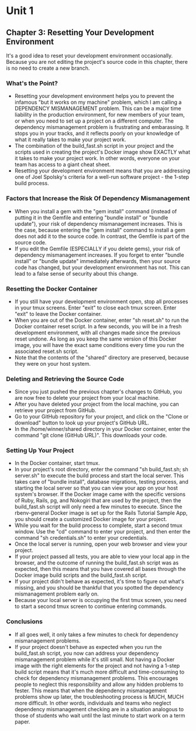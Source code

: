 # Unit 1
## Chapter 3: Resetting Your Development Environment

It's a good idea to reset your development environment occasionally.  Because you are not editing the project's source code in this chapter, there is no need to create a new branch.

### What's the Point?

*  Resetting your development environment helps you to prevent the infamous "but it works on my machine" problem, which I am calling a DEPENDENCY MISMANAGEMENT problem.  This can be a major time liability in the production environment, for new members of your team, or when you need to set up a project on a different computer.  The dependency mismanagement problem is frustrating and embarassing.  It stops you in your tracks, and it reflects poorly on your knowledge of what it really takes to make your project work.
*  The combination of the build_fast.sh script in your project and the scripts used in creating the project's Docker image show EXACTLY what it takes to make your project work.  In other words, everyone on your team has access to a giant cheat sheet.
*  Resetting your development environment means that you are addressing one of Joel Spolsky's criteria for a well-run software project - the 1-step build process.

### Factors that Increase the Risk Of Dependency Mismanagement
* When you install a gem with the "gem install" command (instead of putting it in the Gemfile and entering "bundle install" or "bundle update"), your risk of dependency mismanagement increases.  This is the case, because entering the "gem install" command to install a gem does not add it to the source code.  In contrast, the Gemfile is part of the source code.
* If you edit the Gemfile (ESPECIALLY if you delete gems), your risk of dependency mismanagement increases.  If you forget to enter "bundle install" or "bundle update" immediately afterwards, then your source code has changed, but your development environment has not.  This can lead to a false sense of security about this change.

### Resetting the Docker Container

*  If you still have your development environment open, stop all processes in your tmux screens.  Enter "exit" to close each tmux screen.  Enter "exit" to leave the Docker container.
*  When you are out of the Docker container, enter "sh reset.sh" to run the Docker container reset script.  In a few seconds, you will be in a fresh development environment, with all changes made since the previous reset undone.  As long as you keep the same version of this Docker image, you will have the exact same conditions every time you run the associated reset.sh script.
*  Note that the contents of the "shared" directory are preserved, because they were on your host system.

### Deleting and Retrieving the Source Code

*  Since you just pushed the previous chapter's changes to GitHub, you are now free to delete your project from your local machine.
*  After you have deleted your project from the local machine, you can retrieve your project from GitHub.  
*  Go to your GitHub repository for your project, and click on the "Clone or download" button to look up your project's GitHub URL.
*  In the /home/winner/shared directory in your Docker container, enter the command "git clone (GitHub URL)".  This downloads your code.

### Setting Up Your Project

*  In the Docker container, start tmux.
*  In your project's root directory, enter the command "sh build_fast.sh; sh server.sh" to execute the build process and start the local server.  This takes care of "bundle install", database migrations, testing process, and starting the local server so that you can view your app on your host system's browser.  If the Docker image came with the specific versions of Ruby, Rails, pg, and Nokogiri that are used by the project, then the build_fast.sh script will only need a few minutes to execute.  Since the rbenv-general Docker image is set up for the Rails Tutorial Sample App, you should create a customized Docker image for your project.
* While you wait for the build process to complete, start a second tmux window.  Use the "cd" command to enter your project, and then enter the command "sh credentials.sh" to enter your credentials.
*  Once the local server is running, open your web browser and view your project.
*  If your project passed all tests, you are able to view your local app in the browser, and the outcome of running the build_fast.sh script was as expected, then this means that you have covered all bases through the Docker image build scripts and the build_fast.sh script.
*  If your project didn't behave as expected, it's time to figure out what's missing, and you should be thankful that you spotted the dependency mismanagement problem early on.
*  Because your local server is occupying the first tmux screen, you need to start a second tmux screen to continue entering commands.

### Conclusions

*  If all goes well, it only takes a few minutes to check for dependency mismanagement problems.
*  If your project doesn't behave as expected when you run the build_fast.sh script, you now can address your dependency mismanagement problem while it's still small.  Not having a Docker image with the right elements for the project and not having a 1-step build script means that it's much more difficult and time-consuming to check for dependency mismanagement problems.  This encourages people to neglect this responsibility and allow any hidden problems to fester.  This means that when the dependency mismanagement problems show up later, the troubleshooting process is MUCH, MUCH more difficult.  In other words, individuals and teams who neglect dependency mismanagement checking are in a situation analogous to those of students who wait until the last minute to start work on a term paper.
